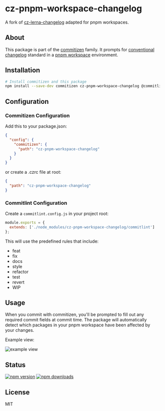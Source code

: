 # cz-pnpm-workspace-changelog

A fork of [cz-lerna-changelog](https://github.com/atlassian/cz-lerna-changelog) adapted for pnpm workspaces.

## About

This package is part of the [commitizen](https://github.com/commitizen/cz-cli) family. It prompts for [conventional changelog](https://github.com/stevemao/conventional-changelog-angular/blob/master/index.js) standard in a [pnpm workspace](https://pnpm.io/workspaces) environment.

## Installation

```bash
# Install commitizen and this package
npm install --save-dev commitizen cz-pnpm-workspace-changelog @commitlint/cli
```

## Configuration

### Commitizen Configuration

Add this to your package.json:

```json
{
  "config": {
    "commitizen": {
      "path": "cz-pnpm-workspace-changelog"
    }
  }
}
```

or create a .czrc file at root:
```json
{
  "path": "cz-pnpm-workspace-changelog"
}
```

### Commitlint Configuration

Create a `commitlint.config.js` in your project root:

```js
module.exports = {
  extends: ['./node_modules/cz-pnpm-workspace-changelog/commitlint']
};
```

This will use the predefined rules that include:
- feat
- fix
- docs
- style
- refactor
- test
- revert
- WIP

## Usage

When you commit with commitizen, you'll be prompted to fill out any required commit fields at commit time. The package will automatically detect which packages in your pnpm workspace have been affected by your changes.

Example view:

![example view](https://www.evernote.com/l/AAVyZb3cVbpP0oFqYnkpGMAFIbBW3JRGOEUB/image.png)

## Status

[![npm version](https://img.shields.io/npm/v/cz-pnpm-workspace-changelog.svg?style=flat-square)](https://www.npmjs.org/package/cz-pnpm-workspace-changelog)
[![npm downloads](https://img.shields.io/npm/dm/cz-pnpm-workspace-changelog.svg?style=flat-square)](http://npm-stat.com/charts.html?package=cz-pnpm-workspace-changelog)

## License

MIT
